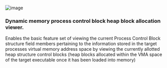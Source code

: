![image](https://github.com/PlatinumVoyager/HeapWatch/assets/116006542/f3c7be5a-7001-4245-a212-d25611b3cf02)

### Dynamic memory process control block heap block allocation viewer.

<p>Enables the basic feature set of viewing the current Process Control Block structure field members
    pertaining to the information stored in the target processes virtual memory address space by viewing the currently allotted heap structure control blocks (heap blocks allocated within the VMA space of the target executable once it has been loaded into memory) </p>
